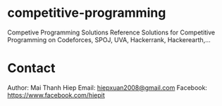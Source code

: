# competitive-programming
Competive Programming Solutions
Reference Solutions for Competitive Programming on Codeforces, SPOJ, UVA, Hackerrank, Hackerearth,…

# Contact
Author: Mai Thanh Hiep
Email: hiepxuan2008@gmail.com
Facebook: https://www.facebook.com/hiepit
